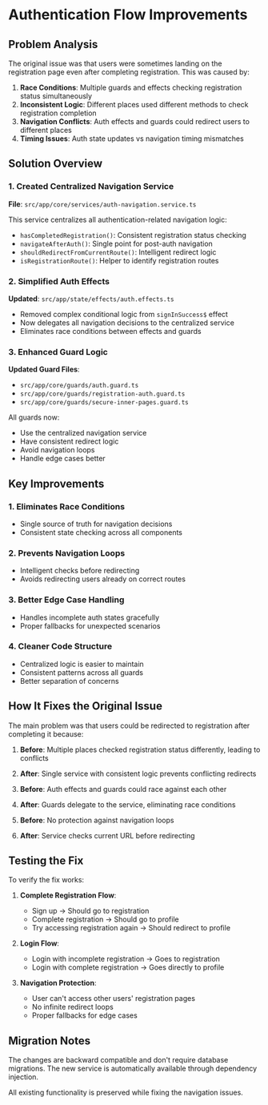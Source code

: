 # Authentication Flow Improvements

## Problem Analysis

The original issue was that users were sometimes landing on the registration page even after completing registration. This was caused by:

1. **Race Conditions**: Multiple guards and effects checking registration status simultaneously
2. **Inconsistent Logic**: Different places used different methods to check registration completion
3. **Navigation Conflicts**: Auth effects and guards could redirect users to different places
4. **Timing Issues**: Auth state updates vs navigation timing mismatches

## Solution Overview

### 1. Created Centralized Navigation Service

**File**: `src/app/core/services/auth-navigation.service.ts`

This service centralizes all authentication-related navigation logic:

- `hasCompletedRegistration()`: Consistent registration status checking
- `navigateAfterAuth()`: Single point for post-auth navigation
- `shouldRedirectFromCurrentRoute()`: Intelligent redirect logic
- `isRegistrationRoute()`: Helper to identify registration routes

### 2. Simplified Auth Effects

**Updated**: `src/app/state/effects/auth.effects.ts`

- Removed complex conditional logic from `signInSuccess$` effect
- Now delegates all navigation decisions to the centralized service
- Eliminates race conditions between effects and guards

### 3. Enhanced Guard Logic

**Updated Guard Files**:

- `src/app/core/guards/auth.guard.ts`
- `src/app/core/guards/registration-auth.guard.ts`
- `src/app/core/guards/secure-inner-pages.guard.ts`

All guards now:

- Use the centralized navigation service
- Have consistent redirect logic
- Avoid navigation loops
- Handle edge cases better

## Key Improvements

### 1. Eliminates Race Conditions

- Single source of truth for navigation decisions
- Consistent state checking across all components

### 2. Prevents Navigation Loops

- Intelligent checks before redirecting
- Avoids redirecting users already on correct routes

### 3. Better Edge Case Handling

- Handles incomplete auth states gracefully
- Proper fallbacks for unexpected scenarios

### 4. Cleaner Code Structure

- Centralized logic is easier to maintain
- Consistent patterns across all guards
- Better separation of concerns

## How It Fixes the Original Issue

The main problem was that users could be redirected to registration after completing it because:

1. **Before**: Multiple places checked registration status differently, leading to conflicts
2. **After**: Single service with consistent logic prevents conflicting redirects

3. **Before**: Auth effects and guards could race against each other
4. **After**: Guards delegate to the service, eliminating race conditions

5. **Before**: No protection against navigation loops
6. **After**: Service checks current URL before redirecting

## Testing the Fix

To verify the fix works:

1. **Complete Registration Flow**:

   - Sign up → Should go to registration
   - Complete registration → Should go to profile
   - Try accessing registration again → Should redirect to profile

2. **Login Flow**:

   - Login with incomplete registration → Goes to registration
   - Login with complete registration → Goes directly to profile

3. **Navigation Protection**:
   - User can't access other users' registration pages
   - No infinite redirect loops
   - Proper fallbacks for edge cases

## Migration Notes

The changes are backward compatible and don't require database migrations. The new service is automatically available through dependency injection.

All existing functionality is preserved while fixing the navigation issues.
